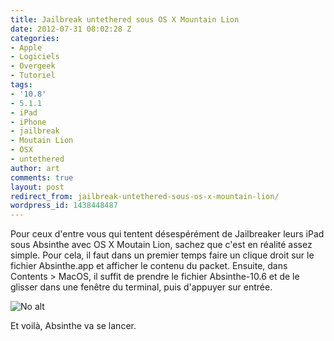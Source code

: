 ```yaml
---
title: Jailbreak untethered sous OS X Mountain Lion
date: 2012-07-31 08:02:28 Z
categories:
- Apple
- Logiciels
- Overgeek
- Tutoriel
tags:
- '10.8'
- 5.1.1
- iPad
- iPhone
- jailbreak
- Moutain Lion
- OSX
- untethered
author: art
comments: true
layout: post
redirect_from: jailbreak-untethered-sous-os-x-mountain-lion/
wordpress_id: 1438448487
---
```


Pour ceux d'entre vous qui tentent désespérément de Jailbreaker leurs iPad sous Absinthe avec OS X Moutain Lion, sachez que c'est en réalité assez simple. Pour cela, il faut dans un premier temps faire un clique droit sur le fichier Absinthe.app et afficher le contenu du packet. Ensuite, dans Contents > MacOS, il suffit de prendre le fichier Absinthe-10.6 et de le glisser dans une fenêtre du terminal, puis d'appuyer sur entrée.

<img alt="No alt" data-src="https://static.irz.fr/2012/07/screen-shot-2012-05-25-at-10-27-59-am2.png" src="https://static.irz.fr/thumb.php?size=<100&crop=0&src=https://static.irz.fr/2012/07/screen-shot-2012-05-25-at-10-27-59-am2.png" />

Et voilà, Absinthe va se lancer.
